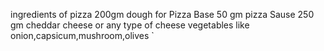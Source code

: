 ingredients of pizza
200gm dough for Pizza Base
50 gm pizza Sause
250 gm cheddar cheese or any type of cheese
vegetables like onion,capsicum,mushroom,olives
    `
